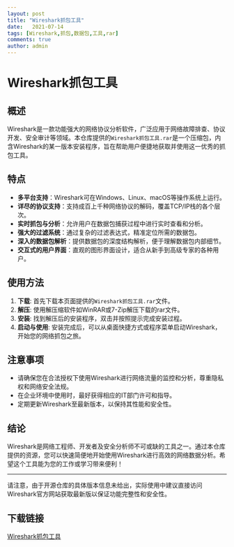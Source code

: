 ```yaml
---
layout: post
title: "Wireshark抓包工具"
date:   2021-07-14
tags: [Wireshark,抓包,数据包,工具,rar]
comments: true
author: admin
---
```

# Wireshark抓包工具

## 概述

Wireshark是一款功能强大的网络协议分析软件，广泛应用于网络故障排查、协议开发、安全审计等领域。本仓库提供的`Wireshark抓包工具.rar`是一个压缩包，内含Wireshark的某一版本安装程序，旨在帮助用户便捷地获取并使用这一优秀的抓包工具。

## 特点

- **多平台支持**：Wireshark可在Windows、Linux、macOS等操作系统上运行。
- **详尽的协议支持**：支持成百上千种网络协议的解码，覆盖TCP/IP栈的各个层次。
- **实时抓包与分析**：允许用户在数据包捕获过程中进行实时查看和分析。
- **强大的过滤系统**：通过复杂的过滤表达式，精准定位所需的数据包。
- **深入的数据包解析**：提供数据包的深度结构解析，便于理解数据包内部细节。
- **交互式的用户界面**：直观的图形界面设计，适合从新手到高级专家的各种用户。

## 使用方法

1. **下载**: 首先下载本页面提供的`Wireshark抓包工具.rar`文件。
2. **解压**: 使用解压缩软件如WinRAR或7-Zip解压下载的rar文件。
3. **安装**: 找到解压后的安装程序，双击并按照提示完成安装过程。
4. **启动与使用**: 安装完成后，可以从桌面快捷方式或程序菜单启动Wireshark，开始您的网络抓包之旅。

## 注意事项

- 请确保您在合法授权下使用Wireshark进行网络流量的监控和分析，尊重隐私权和网络安全法规。
- 在企业环境中使用时，最好获得相应的IT部门许可和指导。
- 定期更新Wireshark至最新版本，以保持其性能和安全性。

## 结论

Wireshark是网络工程师、开发者及安全分析师不可或缺的工具之一。通过本仓库提供的资源，您可以快速简便地开始使用Wireshark进行高效的网络数据分析。希望这个工具能为您的工作或学习带来便利！

---

请注意，由于开源仓库的具体版本信息未给出，实际使用中建议直接访问Wireshark官方网站获取最新版以保证功能完整性和安全性。

## 下载链接

[Wireshark抓包工具](https://pan.quark.cn/s/99b862914dba)